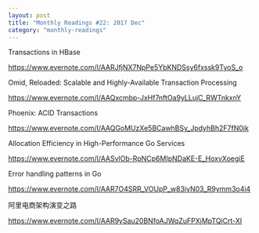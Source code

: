 ```yaml
---
layout: post
title: "Monthly Readings #22: 2017 Dec"
category: "monthly-readings"
---
```


Transactions in HBase

<https://www.evernote.com/l/AARJfjNX7NpPe5YbKNDSsy6fxssk9TyoS_o>

Omid, Reloaded: Scalable and Highly-Available Transaction Processing

<https://www.evernote.com/l/AAQxcmbp-JxHf7nftOa9yLLujC_RWTnkxnY>

Phoenix: ACID Transactions

<https://www.evernote.com/l/AAQGoMUzXe5BCawhBSy_JpdyhBh2F7fN0jk>

Allocation Efficiency in High-Performance Go Services

<https://www.evernote.com/l/AASvlOb-RpNCp6MIpNDaKE-E_HoxvXoegiE>

Error handling patterns in Go

<https://www.evernote.com/l/AAR7O4SRR_VOUpP_w83iyN03_R9ymm3o4i4>

阿里电商架构演变之路

<https://www.evernote.com/l/AAR9ySau20BNfoAJWqZuFPXjMpTQiCrt-XI>
